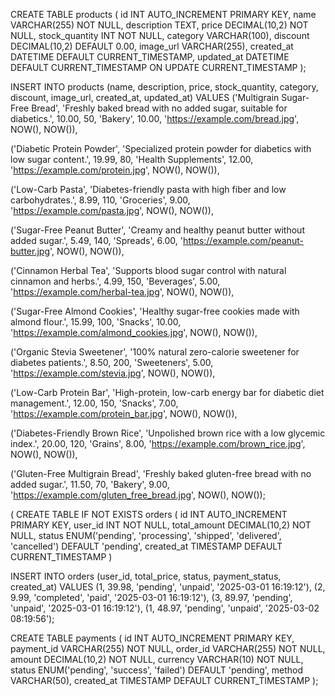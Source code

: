 

CREATE TABLE products (
    id INT AUTO_INCREMENT PRIMARY KEY,
    name VARCHAR(255) NOT NULL,
    description TEXT,
    price DECIMAL(10,2) NOT NULL,
    stock_quantity INT NOT NULL,
    category VARCHAR(100),
    discount DECIMAL(10,2) DEFAULT 0.00,
    image_url VARCHAR(255),
    created_at DATETIME DEFAULT CURRENT_TIMESTAMP,
    updated_at DATETIME DEFAULT CURRENT_TIMESTAMP ON UPDATE CURRENT_TIMESTAMP
);


INSERT INTO products (name, description, price, stock_quantity, category, discount, image_url, created_at, updated_at) VALUES
('Multigrain Sugar-Free Bread', 'Freshly baked bread with no added sugar, suitable for diabetics.', 10.00, 50, 'Bakery', 10.00, 'https://example.com/bread.jpg', NOW(), NOW()),

('Diabetic Protein Powder', 'Specialized protein powder for diabetics with low sugar content.', 19.99, 80, 'Health Supplements', 12.00, 'https://example.com/protein.jpg', NOW(), NOW()),

('Low-Carb Pasta', 'Diabetes-friendly pasta with high fiber and low carbohydrates.', 8.99, 110, 'Groceries', 9.00, 'https://example.com/pasta.jpg', NOW(), NOW()),

('Sugar-Free Peanut Butter', 'Creamy and healthy peanut butter without added sugar.', 5.49, 140, 'Spreads', 6.00, 'https://example.com/peanut-butter.jpg', NOW(), NOW()),

('Cinnamon Herbal Tea', 'Supports blood sugar control with natural cinnamon and herbs.', 4.99, 150, 'Beverages', 5.00, 'https://example.com/herbal-tea.jpg', NOW(), NOW()),

('Sugar-Free Almond Cookies', 'Healthy sugar-free cookies made with almond flour.', 15.99, 100, 'Snacks', 10.00, 'https://example.com/almond_cookies.jpg', NOW(), NOW()),

('Organic Stevia Sweetener', '100% natural zero-calorie sweetener for diabetes patients.', 8.50, 200, 'Sweeteners', 5.00, 'https://example.com/stevia.jpg', NOW(), NOW()),

('Low-Carb Protein Bar', 'High-protein, low-carb energy bar for diabetic diet management.', 12.00, 150, 'Snacks', 7.00, 'https://example.com/protein_bar.jpg', NOW(), NOW()),

('Diabetes-Friendly Brown Rice', 'Unpolished brown rice with a low glycemic index.', 20.00, 120, 'Grains', 8.00, 'https://example.com/brown_rice.jpg', NOW(), NOW()),

('Gluten-Free Multigrain Bread', 'Freshly baked gluten-free bread with no added sugar.', 11.50, 70, 'Bakery', 9.00, 'https://example.com/gluten_free_bread.jpg', NOW(), NOW());


(
  CREATE TABLE IF NOT EXISTS orders (
    id INT AUTO_INCREMENT PRIMARY KEY,
    user_id INT NOT NULL,
    total_amount DECIMAL(10,2) NOT NULL,
    status ENUM('pending', 'processing', 'shipped', 'delivered', 'cancelled') DEFAULT 'pending',
    created_at TIMESTAMP DEFAULT CURRENT_TIMESTAMP
  )

INSERT INTO orders (user_id, total_price, status, payment_status, created_at) VALUES
(1, 39.98, 'pending', 'unpaid', '2025-03-01 16:19:12'),
(2, 9.99, 'completed', 'paid', '2025-03-01 16:19:12'),
(3, 89.97, 'pending', 'unpaid', '2025-03-01 16:19:12'),
(1, 48.97, 'pending', 'unpaid', '2025-03-02 08:19:56');


CREATE TABLE payments (
    id INT AUTO_INCREMENT PRIMARY KEY,
    payment_id VARCHAR(255) NOT NULL,
    order_id VARCHAR(255) NOT NULL,
    amount DECIMAL(10,2) NOT NULL,
    currency VARCHAR(10) NOT NULL,
    status ENUM('pending', 'success', 'failed') DEFAULT 'pending',
    method VARCHAR(50),
    created_at TIMESTAMP DEFAULT CURRENT_TIMESTAMP
);
